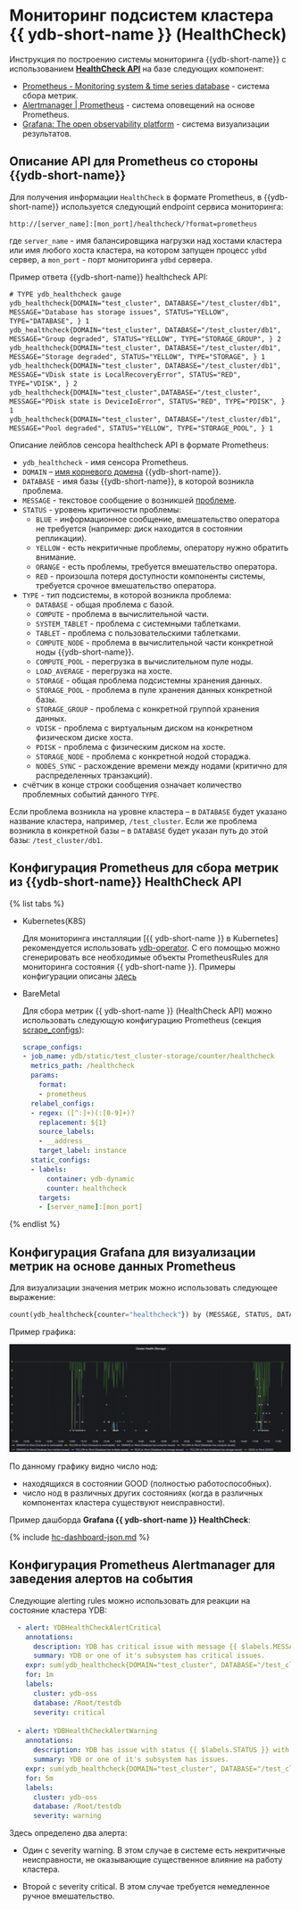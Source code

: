 # Мониторинг подсистем кластера {{ ydb-short-name }} (HealthCheck)

Инструкция по построению системы мониторинга {{ydb-short-name}} с использованием **[HealthCheck API](../reference/ydb-sdk/health-check-api.md)** на базе следующих компонент:

* [Prometheus - Monitoring system & time series database](https://prometheus.io/) - система сбора метрик.
* [Alertmanager | Prometheus](https://prometheus.io/docs/alerting/latest/alertmanager/) - система оповещений на основе Prometheus.
* [Grafana: The open observability platform](https://grafana.com/) - система визуализации результатов.

## Описание API для Prometheus со стороны {{ydb-short-name}}

Для получения информации `HealthCheck` в формате Prometheus, в {{ydb-short-name}} используется следующий endpoint сервиса мониторинга:

```text
http://[server_name]:[mon_port]/healthcheck/?format=prometheus
```

где `server_name` - имя балансировщика нагрузки над хостами кластера или имя любого хоста кластера, на котором запущен процесс `ydbd` сервер, а `mon_port` - порт мониторинга `ydbd` сервера.

Пример ответа {{ydb-short-name}} healthcheck API:

```text
# TYPE ydb_healthcheck gauge
ydb_healthcheck{DOMAIN="test_cluster", DATABASE="/test_cluster/db1", MESSAGE="Database has storage issues", STATUS="YELLOW", TYPE="DATABASE", } 1
ydb_healthcheck{DOMAIN="test_cluster", DATABASE="/test_cluster/db1", MESSAGE="Group degraded", STATUS="YELLOW", TYPE="STORAGE_GROUP", } 2
ydb_healthcheck{DOMAIN="test_cluster", DATABASE="/test_cluster/db1", MESSAGE="Storage degraded", STATUS="YELLOW", TYPE="STORAGE", } 1
ydb_healthcheck{DOMAIN="test_cluster", DATABASE="/test_cluster/db1", MESSAGE="VDisk state is LocalRecoveryError", STATUS="RED", TYPE="VDISK", } 2
ydb_healthcheck{DOMAIN="test_cluster",DATABASE="/test_cluster", MESSAGE="PDisk state is DeviceIoError", STATUS="RED", TYPE="PDISK", } 1
ydb_healthcheck{DOMAIN="test_cluster", DATABASE="/test_cluster/db1", MESSAGE="Pool degraded", STATUS="YELLOW", TYPE="STORAGE_POOL", } 1
```

Описание лейблов сенсора healthcheck API в формате Prometheus:

* `ydb_healthcheck` - имя сенсора Prometheus.
* `DOMAIN` – [имя корневого домена](../deploy/configuration/config#domains-config) {{ydb-short-name}}.
* `DATABASE` - имя базы {{ydb-short-name}}, в которой возникла проблема.
* `MESSAGE` - текстовое сообщение о возникшей [проблеме](../reference/ydb-sdk/health-check-api.md#problems).
* `STATUS` - уровень критичности проблемы:
  * `BLUE` - информационное сообщение, вмешательство оператора не требуется (например: диск находится в состоянии репликации).
  * `YELLOW` - есть некритичные проблемы, оператору нужно обратить внимание.
  * `ORANGE` - есть проблемы, требуется вмешательство оператора.
  * `RED` - произошла потеря доступности компоненты системы, требуется срочное вмешательство оператора.
* `TYPE` - тип подсистемы, в которой возникла проблема:
  * `DATABASE` - общая проблема с базой.
  * `COMPUTE` - проблема в вычислительной части.
  * `SYSTEM_TABLET` - проблема с системными таблетками.
  * `TABLET` - проблема с пользовательскими таблетками.
  * `COMPUTE_NODE` - проблема в вычислительной части конкретной ноды {{ydb-short-name}}.
  * `COMPUTE_POOL` - перегрузка в вычислительном пуле ноды.
  * `LOAD_AVERAGE` - перегрузка на хосте.
  * `STORAGE` - общая проблема подсистемны хранения данных.
  * `STORAGE_POOL` - проблема в пуле хранения данных конкретной базы.
  * `STORAGE_GROUP` - проблема с конкретной группой хранения данных.
  * `VDISK` - проблема с виртуальным диском на конкретном физическом диске хоста.
  * `PDISK` - проблема с физическим диском на хосте.
  * `STORAGE_NODE` - проблема с конкретной нодой стораджа.
  * `NODES_SYNC` - расхождение времени между нодами (критично для распределенных транзакций).
* счётчик в конце строки сообщения означает количество проблемных событий данного `TYPE`.

Если проблема возникла на уровне кластера – в `DATABASE` будет указано название кластера, например, `/test_cluster`. Если же проблема возникла в конкретной базы – в `DATABASE` будет указан путь до этой базы: `/test_cluster/db1`.

## Конфигурация Prometheus для сбора метрик из {{ydb-short-name}} HealthCheck API

{% list tabs %}

* Kubernetes(K8S)

  Для мониторинга инсталляции [{{ ydb-short-name }} в Kubernetes] рекомендуется использовать [ydb-operator](../getting_started/kubernetes.md). С его помощью можно сгенерировать все необходимые объекты PrometheusRules для мониторинга состояния {{ ydb-short-name }}. Примеры конфигурации описаны [здесь](https://github.com/ydb-platform/ydb-kubernetes-operator/tree/master/samples)

* BareMetal

  Для сбора метрик {{ ydb-short-name }} (HealthCheck API) можно использовать следующую конфигурацию Prometheus (секция [scrape_configs](https://prometheus.io/docs/prometheus/latest/configuration/configuration/#scrape_config)):

  ```yaml
  scrape_configs:
  - job_name: ydb/static/test_cluster-storage/counter/healthcheck
    metrics_path: /healthcheck
    params:
      format:
      - prometheus
    relabel_configs:
    - regex: ([^:]+)(:[0-9]+)?
      replacement: ${1}
      source_labels:
      - __address__
      target_label: instance
    static_configs:
    - labels:
        container: ydb-dynamic
        counter: healthcheck
      targets:
      - [server_name]:[mon_port]
  ```

{% endlist %}

## Конфигурация Grafana для визуализации метрик на основе данных Prometheus

  Для визуализации значения метрик можно использовать следующее выражение:

  ```python
  count(ydb_healthcheck{counter="healthcheck"}) by (MESSAGE, STATUS, DATABASE)
  ```

  Пример графика:

  ![example-grafana-panel-healthcheck-api](../_assets/example-grafana-panel-healthcheck-api.png)

  По данному графику видно число нод:

* находящихся в состоянии GOOD (полностью работоспособных).
* число нод в различных других состояниях (когда в различных компонентах кластера существуют неисправности).

Пример дашборда **Grafana {{ ydb-short-name }} HealthCheck**:

  {% include [hc-dashboard-json.md](../_includes/hc-dashboard-json.md) %}

## Конфигурация Prometheus Alertmanager для заведения алертов на события

  Следующие alerting rules можно использовать для реакции на состояние кластера YDB:

```yaml
  - alert: YDBHealthCheckAlertCritical
    annotations:
      description: YDB has critical issue with message {{ $labels.MESSAGE }}
      summary: YDB or one of it's subsystem has critical issues.
    expr: sum(ydb_healthcheck{DOMAIN="test_cluster", DATABASE="/test_cluster/db1", STATUS="RED"}) by (MESSAGE) > 0
    for: 1m
    labels:
      cluster: ydb-oss
      database: /Root/testdb
      severity: critical

  - alert: YDBHealthCheckAlertWarning
    annotations:
      description: YDB has issue with status {{ $labels.STATUS }} with message {{ $labels.MESSAGE }}
      summary: YDB or one of it's subsystem has issues.
    expr: sum(ydb_healthcheck{DOMAIN="test_cluster", DATABASE="/test_cluster/db1", STATUS=~"YELLOW|ORANGE"}) by (STATUS, MESSAGE) > 0
    for: 5m
    labels:
      cluster: ydb-oss
      database: /Root/testdb
      severity: warning
```

  Здесь определено два алерта:

* Один с severity warning. В этом случае в системе есть некритичные неисправности, не оказывающие существенное влияние на работу кластера.

* Второй с severity critical. В этом случае требуется немедленное ручное вмешательство.
